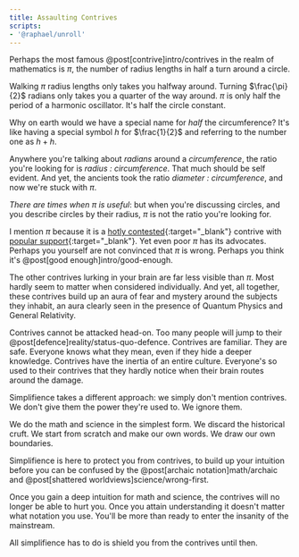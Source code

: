 ```yaml
---
title: Assaulting Contrives
scripts:
- '@raphael/unroll'
---
```

Perhaps the most famous @post[contrive]intro/contrives in the realm of mathematics is $\pi$, the number of radius lengths in half a turn around a circle.

<div class="unroll" data-counter="on" data-pistop="on"></div>

Walking $\pi$ radius lengths only takes you halfway around. Turning $\frac{\pi}{2}$ radians only takes you a quarter of the way around. $\pi$ is only half the period of a harmonic oscillator. It's half the circle constant.

Why on earth would we have a special name for *half* the circumference? It's like having a special symbol $h$ for $\frac{1}{2}$ and referring to the number one as $h + h$.

Anywhere you're talking about *radians* around a *circumference*, the ratio you're looking for is *radius : circumference*. That much should be self evident. And yet, the ancients took the ratio *diameter : circumference*, and now we're stuck with $\pi$.

*There are times when $\pi$ is useful*: but when you're discussing circles, and you describe circles by their radius, $\pi$ is not the ratio you're looking for.

I mention $\pi$ because it is a [hotly contested](http://tauday.com/tau-manifesto){:target="\_blank"} contrive with [popular support](http://www.youtube.com/watch?v=jG7vhMMXagQ){:target="\_blank"}. Yet even poor $\pi$ has its advocates. Perhaps you yourself are not convinced that $\pi$ is wrong. Perhaps you think it's @post[good enough]intro/good-enough.

The other contrives lurking in your brain are far less visible than $\pi$. Most hardly seem to matter when considered individually. And yet, all together, these contrives build up an aura of fear and mystery around the subjects they inhabit, an aura clearly seen in the presence of Quantum Physics and General Relativity.

Contrives cannot be attacked head-on. Too many people will jump to their @post[defence]reality/status-quo-defence. Contrives are familiar. They are safe. Everyone knows what they mean, even if they hide a deeper knowledge. Contrives have the inertia of an entire culture. Everyone's so used to their contrives that they hardly notice when their brain routes around the damage.

Simplifience takes a different approach: we simply don't mention contrives. We don't give them the power they're used to. We ignore them.

We do the math and science in the simplest form. We discard the historical cruft. We start from scratch and make our own words. We draw our own boundaries.

Simplifience is here to protect you from contrives, to build up your intuition before you can be confused by the @post[archaic notation]math/archaic and @post[shattered worldviews]science/wrong-first.

Once you gain a deep intuition for math and science, the contrives will no longer be able to hurt you. Once you attain understanding it doesn't matter what notation you use. You'll be more than ready to enter the insanity of the mainstream.

All simplifience has to do is shield you from the contrives until then.
